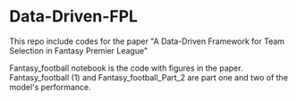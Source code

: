 # Data-Driven-FPL
This repo include codes for the paper "A Data-Driven Framework for Team Selection in Fantasy Premier League"

Fantasy_football notebook is the code with figures in the paper. Fantasy_football (1) and Fantasy_football_Part_2 are part one and two of the model's performance.
